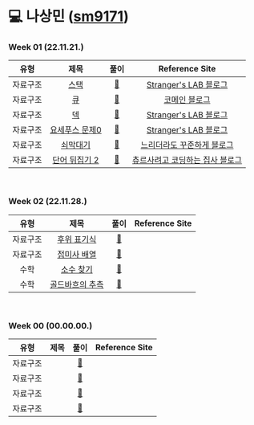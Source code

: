 # 💻 나상민 ([sm9171](https://github.com/sm9171))

### Week 01 (22.11.21.)

| 유형  |                              제목                              |                                                                                   풀이                                                                                    |                                                                                                           Reference Site                                                                                                           | 
|:---:|:------------------------------------------------------------:|:-----------------------------------------------------------------------------------------------------------------------------------------------------------------------:|:----------------------------------------------------------------------------------------------------------------------------------------------------------------------------------------------------------------------------------:|
| 자료구조 |    <a href="https://www.acmicpc.net/problem/10828">스택</a>    | <a href="https://github.com/AlgorismTest/coding-test-study/blob/SangMin/%EB%82%98%EC%83%81%EB%AF%BC/%EB%AC%B8%EC%A0%9C/1%EC%A3%BC%EC%B0%A8/10828/Boj_10828.java">🔗</a> |                                                                                  <a href="https://st-lab.tistory.com/175">Stranger's LAB 블로그</a>                                                                                   |
| 자료구조 |    <a href="https://www.acmicpc.net/problem/10845">큐</a>     | <a href="https://github.com/AlgorismTest/coding-test-study/blob/SangMin/%EB%82%98%EC%83%81%EB%AF%BC/%EB%AC%B8%EC%A0%9C/1%EC%A3%BC%EC%B0%A8/10845/Boj_10845.java">🔗</a> |                                                                                        <a href="https://comain.tistory.com/272">코메인 블로그</a>                                                                                        |
| 자료구조 |    <a href="https://www.acmicpc.net/problem/10866">덱</a>     | <a href="https://github.com/AlgorismTest/coding-test-study/blob/SangMin/%EB%82%98%EC%83%81%EB%AF%BC/%EB%AC%B8%EC%A0%9C/1%EC%A3%BC%EC%B0%A8/10866/Boj_10866.java">🔗</a> |                                                                                  <a href="https://st-lab.tistory.com/211">Stranger's LAB 블로그</a>                                                                                   |
| 자료구조 | <a href="https://www.acmicpc.net/problem/10866">요세푸스 문제0</a> | <a href="https://github.com/AlgorismTest/coding-test-study/blob/SangMin/%EB%82%98%EC%83%81%EB%AF%BC/%EB%AC%B8%EC%A0%9C/1%EC%A3%BC%EC%B0%A8/11866/Boj_11866.java">🔗</a> |                                                                                  <a href="https://st-lab.tistory.com/197">Stranger's LAB 블로그</a>                                                                                   |
| 자료구조 |   <a href="https://www.acmicpc.net/problem/10799">쇠막대기</a>   | <a href="https://github.com/AlgorismTest/coding-test-study/blob/SangMin/%EB%82%98%EC%83%81%EB%AF%BC/%EB%AC%B8%EC%A0%9C/1%EC%A3%BC%EC%B0%A8/10799/Boj_10799.java">🔗</a> |                                                                                 <a href="https://steady-coding.tistory.com/10">느리더라도 꾸준하게 블로그</a>                                                                                  |
| 자료구조 | <a href="https://www.acmicpc.net/problem/17413">단어 뒤집기 2</a> | <a href="https://github.com/AlgorismTest/coding-test-study/blob/SangMin/%EB%82%98%EC%83%81%EB%AF%BC/%EB%AC%B8%EC%A0%9C/1%EC%A3%BC%EC%B0%A8/17413/Boj_17413.java">🔗</a> | <a href="https://yongku.tistory.com/entry/%EB%B0%B1%EC%A4%80-%EC%95%8C%EA%B3%A0%EB%A6%AC%EC%A6%98-%EB%B0%B1%EC%A4%80-17413%EB%B2%88-%EB%8B%A8%EC%96%B4-%EB%92%A4%EC%A7%91%EA%B8%B0-2-%EC%9E%90%EB%B0%94Java">츄르사려고 코딩하는 집사 블로그</a> |

<br>

### Week 02 (22.11.28.)

|  유형  |                             제목                              |                                                                                   풀이                                                                                    |    Reference Site     | 
|:----:|:-----------------------------------------------------------:|:-----------------------------------------------------------------------------------------------------------------------------------------------------------------------:|:---------------------:|
| 자료구조 |  <a href="https://www.acmicpc.net/problem/1918">후위 표기식</a>  | <a href="">🔗</a> |    <a href=""></a>    |
| 자료구조 | <a href="https://www.acmicpc.net/problem/11656">접미사 배열</a>  | <a href="">🔗</a> |    <a href=""></a>    |
|  수학  |  <a href="https://www.acmicpc.net/problem/1978">소수 찾기</a>   | <a href="">🔗</a> |    <a href=""></a>    |
|  수학  | <a href="https://www.acmicpc.net/problem/6588">골드바흐의 추측</a> | <a href="">🔗</a> |    <a href=""></a>    |

<br>

### Week 00 (00.00.00.)

| 유형  |         제목         |                                                                                   풀이                                                                                    |    Reference Site     | 
|:---:|:------------------:|:-----------------------------------------------------------------------------------------------------------------------------------------------------------------------:|:---------------------:|
| 자료구조 |  <a href=""></a>   | <a href="">🔗</a> |    <a href=""></a>    |
| 자료구조 |   <a href=""></a>  | <a href="">🔗</a> |    <a href=""></a>    |
| 자료구조 |  <a href=""></a>   | <a href="">🔗</a> |    <a href=""></a>    |
| 자료구조 |  <a href=""></a>   | <a href="">🔗</a> |    <a href=""></a>    |


